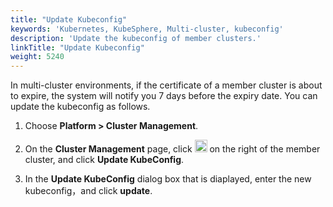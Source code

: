 ```yaml
---
title: "Update Kubeconfig"
keywords: 'Kubernetes, KubeSphere, Multi-cluster, kubeconfig'
description: 'Update the kubeconfig of member clusters.'
linkTitle: "Update Kubeconfig"
weight: 5240
---
```


In multi-cluster environments, if the certificate of a member cluster is about to expire, the system will notify you 7 days before the expiry date. You can update the kubeconfig as follows.

1. Choose **Platform > Cluster Management**.

2. On the **Cluster Management** page, click <img src="/images/docs/v3.x/enable-pluggable-components/kubesphere-app-store/three-dots.png" height="20px" alt="icon"> on the right of the member cluster, and click **Update KubeConfig**.

3. In the **Update KubeConfig** dialog box that is diaplayed, enter the new kubeconfig，and click **update**.



